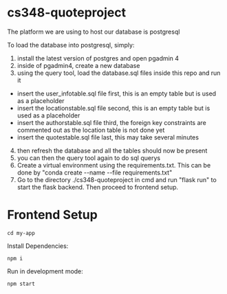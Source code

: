 # cs348-quoteproject
The platform we are using to host our database is postgresql

To load the database into postgresql, simply: 
1. install the latest version of postgres and open pgadmin 4
2. inside of pgadmin4, create a new database 
3. using the query tool, load the database.sql files inside this repo and run it
  - insert the user_infotable.sql file first, this is an empty table but is used as a placeholder
  - insert the locationstable.sql file second, this is an empty table but is used as a placeholder
  - insert the authorstable.sql file third, the foreign key constraints are commented out as the location table is not done yet
  - insert the quotestable.sql file last, this may take several minutes
4. then refresh the database and all the tables should now be present
5. you can then the query tool again to do sql querys
6. Create a virtual environment using the requirements.txt. This can be done by "conda create --name <env> --file requirements.txt"
7. Go to the directory ./cs348-quoteproject in cmd and run "flask run" to start the flask backend. Then proceed to frontend setup.

# Frontend Setup

`cd my-app`

Install Dependencies:

`npm i`

Run in development mode:

`npm start`
